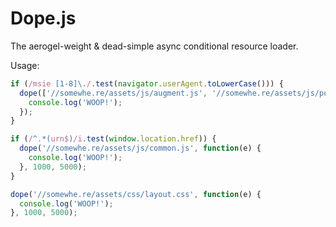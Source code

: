 Dope.js
=======

The aerogel-weight & dead-simple async conditional resource loader.

Usage:
~~~ javascript
if (/msie [1-8]\./.test(navigator.userAgent.toLowerCase())) {
  dope(['//somewhe.re/assets/js/augment.js', '//somewhe.re/assets/js/polyfill.js'], function(e) {
    console.log('WOOP!');
  });
}

if (/^.*(urn$)/i.test(window.location.href)) {
  dope('//somewhe.re/assets/js/common.js', function(e) {
    console.log('WOOP!');
  }, 1000, 5000);
}

dope('//somewhe.re/assets/css/layout.css', function(e) {
  console.log('WOOP!');
}, 1000, 5000);
~~~
